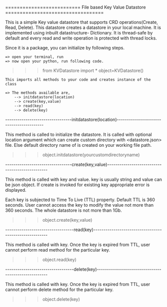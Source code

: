 ==========================  File based Key Value Datastore   ==================================



This is a simple Key value datastore that supports CRD operations(Create, Read, Delete). 
This datastore creates a datastore in your local machine.
It is implemented using inbuilt datastructure- Dictionary. 
It is thread-safe by default and every read and write operation is protected with thread locks.


Since it is a package, you can initialize by following steps.



	=> open your terminal, run 
	=> now open your python, run following code.
	
>>> from KVDatastore import *
>>> object=KVDatastore()
	
	This imports all methods to your code and creates instance of the class

	=> The methods available are,
		--> initdatastore(location)
		--> create(key,value)	
		--> read(key)
		--> delete(key)


---------------------------------initdatastore(location)-----------------------------------------

This method is called to initialize the datastore.
It is called with optional location argument which can create custom directory with <datastore.json> file.
Else default directory name of <datastore> is created on your working file path.


>>> object.initdatastore(yourcustomdirectoryname)

---------------------------------create(key,value)------------------------------------------------

This method is called with key and value. key is usually string and value can be json object.
If create is invoked for existing key appropriate error is displayed.

Each key is subjected to Time To Live (TTL) property. Default TTL is 360 seconds. 
User cannot access the key to modify the value not more than 360 seconds.
The whole datastore is not more than 1Gb.
>>> object.create(key,value)



----------------------------------read(key)-------------------------------------------------------

This method is called with key. Once the key is expired from TTL, user cannot perform read method for the particular key.

>>> object.read(key)


----------------------------------delete(key)-----------------------------------------------------

This method is called with key. Once the key is expired from TTL, user cannot perform delete method for the particular key.

>>> object.delete(key)





